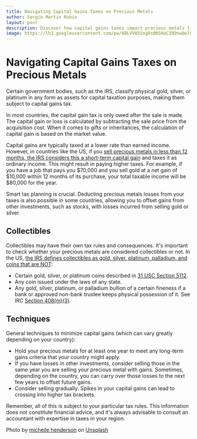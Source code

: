 ```yaml
---
title: Navigating Capital Gains Taxes on Precious Metals
author: Sergio Martin Rubio
layout: post
description: Discover how capital gains taxes impact precious metals like gold, silver, and platinum. Learn about taxation criteria, including short-term vs. long-term gains, deductions for losses, and the classification of metals as collectibles. Explore strategies to minimize taxes and consider expert advice tailored to your region's tax regulations.
image: https://lh3.googleusercontent.com/pw/ABLVV85Sng0s0N5HaC399nwbwlG6SImxMRLyr5DZQWaImXnxAxi2IEwqt-W4f6I9G62le8hCAaWN5soiYUxss8HCw94b98-4O3uoXd-yp1zGhdT0uXEd4utL3weHWqHsp_P_3nsoKzZOPhGepR_hcfBi-j2y=w1920-h1280-s-no?authuser=0
---
```


# Navigating Capital Gains Taxes on Precious Metals

Certain government bodies, such as the IRS, classify physical gold, silver, or platinum in any form as assets for capital taxation purposes, making them subject to capital gains tax.

In most countries, the capital gain tax is only owed after the sale is made. The capital gain or loss is calculated by subtracting the sale price from the acquisition cost. When it comes to gifts or inheritances, the calculation of capital gain is based on the market value.

Capital gains are typically taxed at a lower rate than earned income. However, in countries like the US, if you [sell precious metals in less than 12 months, the IRS considers this a short-term capital gain](https://www.irs.gov/taxtopics/tc409) and taxes it as ordinary income. This might result in paying higher taxes. For example, if you have a job that pays you $70,000 and you sell gold at a net gain of $10,000 within 12 months of its purchase, your total taxable income will be $80,000 for the year.

Smart tax planning is crucial. Deducting precious metals losses from your taxes is also possible in some countries, allowing you to offset gains from other investments, such as stocks, with losses incurred from selling gold or silver.

## Collectibles

Collectibles may have their own tax rules and consequences. It's important to check whether your precious metals are considered collectibles or not. In the US, [the IRS defines collectibles as gold, silver, platinum, palladium, and coins that are NOT](https://www.irs.gov/retirement-plans/investments-in-collectibles-in-individually-directed-qualified-plan-accounts):

- Certain gold, silver, or platinum coins described in [31 USC Section 5112](https://uscode.house.gov/view.xhtml?req=(title:31%20section:5112%20edition:prelim)%20OR%20(granuleid:USC-prelim-title31-section5112)&f=treesort&num=0&edition=prelim).
- Any coin issued under the laws of any state.
- Any gold, silver, platinum, or palladium bullion of a certain fineness if a bank or approved non-bank trustee keeps physical possession of it. See IRC [Section 408(m)(3)](https://uscode.house.gov/view.xhtml?req=(title:26%20section:408%20edition:prelim)%20OR%20(granuleid:USC-prelim-title26-section408)&f=treesort&edition=prelim&num=0&jumpTo=true#substructure-location_m).

## Techniques

General techniques to minimize capital gains (which can vary greatly depending on your country):

- Hold your precious metals for at least one year to meet any long-term gains criteria that your country might apply.
- If you have losses in other investments, consider selling those in the same year you are selling your precious metal with gains. Sometimes, depending on the country, you can carry over those losses to the next few years to offset future gains.
- Consider selling gradually. Spikes in your capital gains can lead to crossing into higher tax brackets.

Remember, all of this is subject to your particular tax rules. This information does not constitute financial advice, and it's always advisable to consult an accountant with expertise in taxes in your region.

Photo by <a href="https://unsplash.com/@micheile?utm_content=creditCopyText&utm_medium=referral&utm_source=unsplash">micheile henderson</a> on <a href="https://unsplash.com/photos/green-plant-in-clear-glass-cup-SoT4-mZhyhE?utm_content=creditCopyText&utm_medium=referral&utm_source=unsplash">Unsplash</a>
